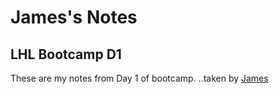 # James's Notes
## LHL Bootcamp D1
These are my notes from Day 1 of bootcamp.
..taken by [James](https://github.com/jamesbrown5292)
